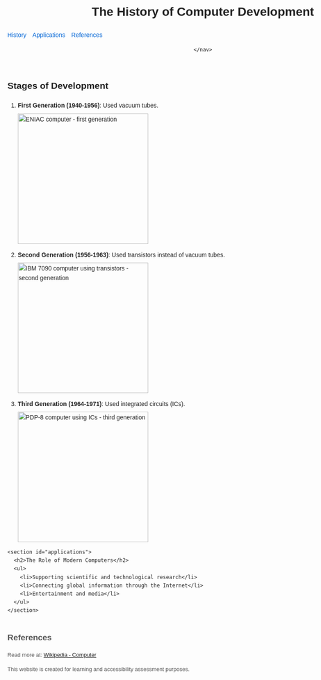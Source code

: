<!DOCTYPE html>
<html lang="en">
<head>
  <meta charset="UTF-8" />
  <meta name="viewport" content="width=device-width, initial-scale=1" />
  <title>The Evolution of Computers</title>
  <style>
    /* Tối giản CSS để ảnh không dính sát text */
    img {
      display: block;
      margin-top: 0.5em;
      margin-bottom: 1em;
      max-width: 100%;
      height: auto;
    }
    body {
      font-family: Arial, sans-serif;
      line-height: 1.6;
      max-width: 900px;
      margin: 2em auto;
      padding: 0 1em;
      color: #222;
    }
    nav ul {
      list-style: none;
      padding-left: 0;
      display: flex;
      gap: 1em;
    }
    nav a {
      text-decoration: none;
      color: #0366d6;
    }
    nav a:hover {
      text-decoration: underline;
    }
    footer {
      margin-top: 3em;
      font-size: 0.9em;
      color: #555;
    }
  </style>
</head>
<body>
  <header>
    <h1>The History of Computer Development</h1>
    <nav>
     <ul>
       <li><a href="https://en.wikipedia.org/wiki/History" target="_blank">History</a></li>
       <li><a href="https://en.wikipedia.org/wiki/Application_software" target="_blank">Applications</a></li>
       <li><a href="https://en.wikipedia.org/wiki/Reference" target="_blank">References</a></li>
       </ul>

    </nav>
  </header>

  <main>
    <section id="history">
      <h2>Stages of Development</h2>
      <ol>
        <li>
          <strong>First Generation (1940-1956)</strong>: Used vacuum tubes.
          <img 
            src="[https://upload.wikimedia.org/wikipedia/commons/thumb/6/6a/ENIAC.jpg/320px-ENIAC.jpg](https://upload.wikimedia.org/wikipedia/commons/thumb/6/6c/ENIAC_Penn1.jpg/250px-ENIAC_Penn1.jpg)" 
            alt="ENIAC computer - first generation" 
            width="300"
            loading="lazy"
          />
        </li>
        <li>
          <strong>Second Generation (1956-1963)</strong>: Used transistors instead of vacuum tubes.
          <img 
            src="[https://upload.wikimedia.org/wikipedia/commons/thumb/9/92/IBM7090.jpg/320px-IBM7090.jpg](https://upload.wikimedia.org/wikipedia/commons/thumb/a/a9/IBM_7094_console3.agr.jpg/250px-IBM_7094_console3.agr.jpg)" 
            alt="IBM 7090 computer using transistors - second generation" 
            width="300"
            loading="lazy"
          />
        </li>
        <li>
          <strong>Third Generation (1964-1971)</strong>: Used integrated circuits (ICs).
          <img 
            src="[https://upload.wikimedia.org/wikipedia/commons/thumb/5/57/DEC_PDP-8_I_BW.jpg/320px-DEC_PDP-8_I_BW.jpg](https://upload.wikimedia.org/wikipedia/commons/thumb/6/6b/PDP-8_%281%29.jpg/250px-PDP-8_%281%29.jpg)" 
            alt="PDP-8 computer using ICs - third generation" 
            width="300"
            loading="lazy"
          />
        </li>
      </ol>
    </section>

    <section id="applications">
      <h2>The Role of Modern Computers</h2>
      <ul>
        <li>Supporting scientific and technological research</li>
        <li>Connecting global information through the Internet</li>
        <li>Entertainment and media</li>
      </ul>
    </section>
  </main>

  <footer>
    <h2 id="references">References</h2>
    <p>
      Read more at: 
      <a href="https://en.wikipedia.org/wiki/Computer" target="_blank" rel="noopener noreferrer">Wikipedia - Computer</a>
    </p>
    <p>This website is created for learning and accessibility assessment purposes.</p>
  </footer>
</body>
</html>
